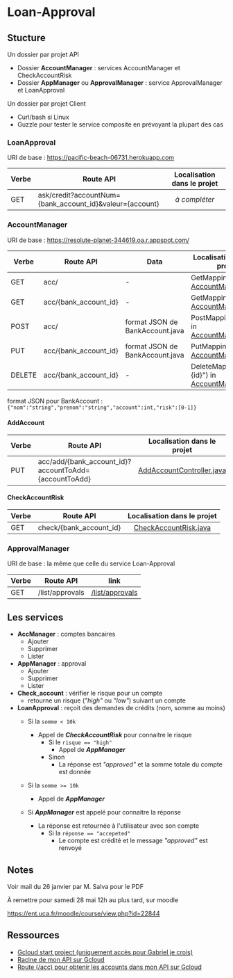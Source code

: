 # Loan-Approval

## Stucture

Un dossier par projet API
 - Dossier **AccountManager** : services AccountManager et CheckAccountRisk
 - Dossier **AppManager** ou **ApprovalManager** : service ApprovalManager et LoanApproval

Un dossier par projet Client
 - Curl/bash si Linux
 - Guzzle pour tester le service composite en prévoyant la plupart des cas

### LoanApproval

URI de base : https://pacific-beach-06731.herokuapp.com

| Verbe | Route API | Localisation dans le projet |
| --- | --- | :---: |
| GET | ask/credit?accountNum={bank_account_id}&valeur={account} | *à compléter* |

### AccountManager

URI de base : https://resolute-planet-344619.oa.r.appspot.com/

| Verbe | Route API | Data | Localisation dans le projet |
| --- | --- | --- | --- |
| GET | acc/ | - | GetMapping in [AccountManager.java](account-manager/src/main/java/gabriel/AccountManager/controllers/AccManager.java) |
| GET | acc/{bank_account_id} | - | GetMapping("{id}") in [AccountManager.java](/account-manager/src/main/java/gabriel/AccountManager/controllers/AccManager.java) |
| POST | acc/ | format JSON de BankAccount.java | PostMapping("{id}") in [AccountManager.java](account-manager/src/main/java/gabriel/AccountManager/controllers/AccManager.java#L35) |
| PUT | acc/{bank_account_id} | format JSON de BankAccount.java | PutMapping("{id}") in [AccountManager.java](account-manager/src/main/java/gabriel/AccountManager/controllers/AccManager.java) |
| DELETE | acc/{bank_account_id} | - | DeleteMapping("{id}") in [AccountManager.java](account-manager/src/main/java/gabriel/AccountManager/controllers/AccManager.java)

format JSON pour BankAccount : `{"nom":"string","prenom":"string","account":int,"risk":[0-1]}`

#### AddAccount
| Verbe | Route API | Localisation dans le projet |
| --- | --- | :---: |
| PUT | acc/add/{bank_account_id}?accountToAdd={accountToAdd} | [AddAccountController.java](account-manager/src/main/java/gabriel/AccountManager/controllers/AddAccountController.java) |

#### CheckAccountRisk

| Verbe | Route API | Localisation dans le projet |
| --- | --- | :---: |
| GET | check/{bank_account_id} | [CheckAccountRisk.java](account-manager/src/main/java/gabriel/AccountManager/controllers/CheckAccountRisk.java) |

### ApprovalManager

URI de base : la même que celle du service Loan-Approval

| Verbe | Route API | link |
| --- | --- | --- |
| GET | /list/approvals | [/list/approvals](https://pacific-beach-06731.herokuapp.com/list/approvals) | 

## Les services
 - **AccManager** : comptes bancaires 
	 - Ajouter
	 - Supprimer
	 - Lister
  - **AppManager** : approval
	 - Ajouter
	 - Supprimer
	 - Lister
- **Check_account** : vérifier le risque pour un compte 
	 - retourne un risque (*"high"* ou  *"low"*) suivant un compte
- **LoanApproval** : reçoit des demandes de crédits (nom, somme  au moins)
	 - Si la `somme < 10k` 
		 - Appel de ***CheckAccountRisk*** pour connaitre le risque
			 - Si le `risque == "high"`
				 - Appel de ***AppManager***
			 - Sinon
				 - La réponse est *"approved"* et la somme totale du compte est donnée 
	 -  Si la `somme >= 10k`
		 - Appel de ***AppManager***

	 - Si ***AppManager*** est appelé pour connaitre la réponse
		 - La réponse est retournée à l'utilisateur avec son compte
			 - Si la `réponse == "accepeted"`
				 - Le compte est crédité et le message *"approved"* est renvoyé

## Notes

Voir mail du 26 janvier par M. Salva pour le PDF

À remettre pour samedi 28 mai 12h au plus tard, sur moodle 

 https://ent.uca.fr/moodle/course/view.php?id=22844


## Ressources

 - [Gcloud start project (uniquement accès pour Gabriel je crois)](https://console.cloud.google.com/appengine/start?project=resolute-planet-344619)
 - [Racine de mon API sur Gcloud](https://resolute-planet-344619.oa.r.appspot.com/)
 - [Route (/acc) pour obtenir les accounts dans mon API sur Gcloud](https://resolute-planet-344619.oa.r.appspot.com/acc)
